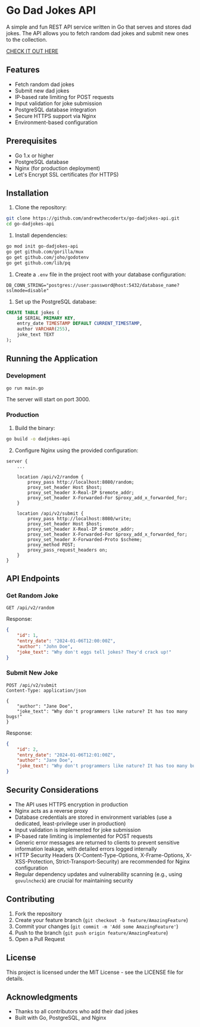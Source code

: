 # Go Dad Jokes API

A simple and fun REST API service written in Go that serves and stores dad
jokes. The API allows you to fetch random dad jokes and submit new ones to the
collection.

[CHECK IT OUT HERE](https://dadjokes.developersandbox.xyz/api/v2/random)

## Features

- Fetch random dad jokes
- Submit new dad jokes
- IP-based rate limiting for POST requests
- Input validation for joke submission
- PostgreSQL database integration
- Secure HTTPS support via Nginx
- Environment-based configuration

## Prerequisites

- Go 1.x or higher
- PostgreSQL database
- Nginx (for production deployment)
- Let's Encrypt SSL certificates (for HTTPS)

## Installation

1. Clone the repository:

```bash
git clone https://github.com/andrewthecodertx/go-dadjokes-api.git
cd go-dadjokes-api
```

1. Install dependencies:

```bash
go mod init go-dadjokes-api
go get github.com/gorilla/mux
go get github.com/joho/godotenv
go get github.com/lib/pq
```

1. Create a `.env` file in the project root with your database configuration:

```env
DB_CONN_STRING="postgres://user:password@host:5432/database_name?sslmode=disable"
```

1. Set up the PostgreSQL database:

```sql
CREATE TABLE jokes (
    id SERIAL PRIMARY KEY,
    entry_date TIMESTAMP DEFAULT CURRENT_TIMESTAMP,
    author VARCHAR(255),
    joke_text TEXT
);
```

## Running the Application

### Development

```bash
go run main.go
```

The server will start on port 3000.

### Production

1. Build the binary:

```bash
go build -o dadjokes-api
```

2. Configure Nginx using the provided configuration:

```nginx
server {
    ...

    location /api/v2/random {
        proxy_pass http://localhost:8080/random;
        proxy_set_header Host $host;
        proxy_set_header X-Real-IP $remote_addr;
        proxy_set_header X-Forwarded-For $proxy_add_x_forwarded_for;
    }

    location /api/v2/submit {
        proxy_pass http://localhost:8080/write;
        proxy_set_header Host $host;
        proxy_set_header X-Real-IP $remote_addr;
        proxy_set_header X-Forwarded-For $proxy_add_x_forwarded_for;
        proxy_set_header X-Forwarded-Proto $scheme;
        proxy_method POST;
        proxy_pass_request_headers on;
    }
}
```

## API Endpoints

### Get Random Joke

```http
GET /api/v2/random
```

Response:

```json
{
    "id": 1,
    "entry_date": "2024-01-06T12:00:00Z",
    "author": "John Doe",
    "joke_text": "Why don't eggs tell jokes? They'd crack up!"
}
```

### Submit New Joke

```http
POST /api/v2/submit
Content-Type: application/json

{
    "author": "Jane Doe",
    "joke_text": "Why don't programmers like nature? It has too many bugs!"
}
```

Response:

```json
{
    "id": 2,
    "entry_date": "2024-01-06T12:01:00Z",
    "author": "Jane Doe",
    "joke_text": "Why don't programmers like nature? It has too many bugs!"
}
```

## Security Considerations

- The API uses HTTPS encryption in production
- Nginx acts as a reverse proxy
- Database credentials are stored in environment variables (use a dedicated, least-privilege user in production)
- Input validation is implemented for joke submission
- IP-based rate limiting is implemented for POST requests
- Generic error messages are returned to clients to prevent sensitive information leakage, with detailed errors logged internally
- HTTP Security Headers (X-Content-Type-Options, X-Frame-Options, X-XSS-Protection, Strict-Transport-Security) are recommended for Nginx configuration
- Regular dependency updates and vulnerability scanning (e.g., using `govulncheck`) are crucial for maintaining security

## Contributing

1. Fork the repository
2. Create your feature branch (`git checkout -b feature/AmazingFeature`)
3. Commit your changes (`git commit -m 'Add some AmazingFeature'`)
4. Push to the branch (`git push origin feature/AmazingFeature`)
5. Open a Pull Request

## License

This project is licensed under the MIT License - see the LICENSE file for details.

## Acknowledgments

- Thanks to all contributors who add their dad jokes
- Built with Go, PostgreSQL, and Nginx
